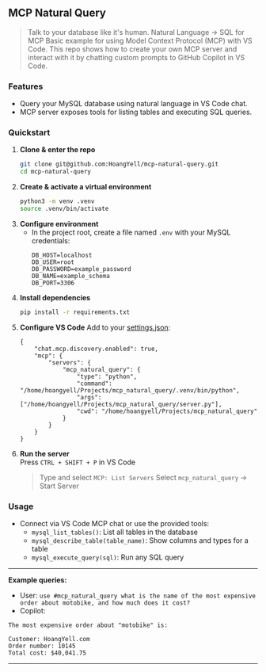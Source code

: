 ## MCP Natural Query

> Talk to your database like it's human. Natural Language → SQL for MCP
> Basic example for using Model Context Protocol (MCP) with VS Code. This repo shows how to create your own MCP server and interact with it by chatting custom prompts to GitHub Copilot in VS Code.

### Features
- Query your MySQL database using natural language in VS Code chat.
- MCP server exposes tools for listing tables and executing SQL queries.

### Quickstart
1. **Clone & enter the repo**
   ```sh
   git clone git@github.com:HoangYell/mcp-natural-query.git
   cd mcp-natural-query
   ```
2. **Create & activate a virtual environment**
   ```sh
   python3 -m venv .venv
   source .venv/bin/activate
   ```
3. **Configure environment**
   - In the project root, create a file named `.env` with your MySQL credentials:
     ```
     DB_HOST=localhost
     DB_USER=root
     DB_PASSWORD=example_password
     DB_NAME=example_schema
     DB_PORT=3306
     ```
4. **Install dependencies**
   ```sh
   pip install -r requirements.txt
   ```
5. **Configure VS Code**
   Add to your [settings.json](vscode://settings/chat.mcp.discovery.enabled):
   ```jsonc
   {
       "chat.mcp.discovery.enabled": true,
       "mcp": {
           "servers": {
               "mcp_natural_query": {
                   "type": "python",
                   "command": "/home/hoangyell/Projects/mcp_natural_query/.venv/bin/python",
                   "args": ["/home/hoangyell/Projects/mcp_natural_query/server.py"],
                   "cwd": "/home/hoangyell/Projects/mcp_natural_query"
               }
           }
       }
   }
   ```
6. **Run the server**  
   Press `CTRL + SHIFT + P` in VS Code
   > Type and select `MCP: List Servers`
   > Select `mcp_natural_query`  → Start Server

### Usage
- Connect via VS Code MCP chat or use the provided tools:
  - `mysql_list_tables()`: List all tables in the database
  - `mysql_describe_table(table_name)`: Show columns and types for a table
  - `mysql_execute_query(sql)`: Run any SQL query

---
**Example queries:**
- User: `use #mcp_natural_query what is the name of the most expensive order about motobike, and how much does it cost?`
- Copilot: 
```
The most expensive order about "motobike" is:

Customer: HoangYell.com
Order number: 10145
Total cost: $40,041.75
```
---